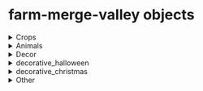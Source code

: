 # farm-merge-valley objects
<details>
<summary>Crops</summary>
  
| object name | code name | image |
| --- | --- | --- |
|  | avocado_1 | ![avocado_1](image/crops/avocado_1.png) |
|  | avocado_2 | ![avocado_2](image/crops/avocado_2.png) |
|  | avocado_3 | ![avocado_3](image/crops/avocado_3.png) |
|  | avocado_4 | ![avocado_4](image/crops/avocado_4.png) |
|  | carrot_1 | ![carrot_1](image/crops/carrot_1.png) |
|  | carrot_2 | ![carrot_2](image/crops/carrot_2.png) |
|  | carrot_3 | ![carrot_3](image/crops/carrot_3.png) |
|  | carrot_4 | ![carrot_4](image/crops/carrot_4.png) |
|  | coffee_1 | ![coffee_1](image/crops/coffee_1.png) |
|  | coffee_2 | ![coffee_2](image/crops/coffee_2.png) |
|  | coffee_3 | ![coffee_3](image/crops/coffee_3.png) |
|  | coffee_4 | ![coffee_4](image/crops/coffee_4.png) |
|  | corn_1 | ![corn_1](image/crops/corn_1.png) |
|  | corn_2 | ![corn_2](image/crops/corn_2.png) |
|  | corn_3 | ![corn_3](image/crops/corn_3.png) |
|  | corn_4 | ![corn_4](image/crops/corn_4.png) |
|  | soybeans_1 | ![soybeans_1](image/crops/soybeans_1.png) |
|  | soybeans_2 | ![soybeans_2](image/crops/soybeans_2.png) |
|  | soybeans_3 | ![soybeans_3](image/crops/soybeans_3.png) |
|  | soybeans_4 | ![soybeans_4](image/crops/soybeans_4.png) |
|  | sugarcane_1 | ![sugarcane_1](image/crops/sugarcane_1.png) |
|  | sugarcane_2 | ![sugarcane_2](image/crops/sugarcane_2.png) |
|  | sugarcane_3 | ![sugarcane_3](image/crops/sugarcane_3.png) |
|  | sugarcane_4 | ![sugarcane_4](image/crops/sugarcane_4.png) |
|  | sunflower_1 | ![sunflower_1](image/crops/sunflower_1.png) |
|  | sunflower_2 | ![sunflower_2](image/crops/sunflower_2.png) |
|  | sunflower_3 | ![sunflower_3](image/crops/sunflower_3.png) |
|  | sunflower_4 | ![sunflower_4](image/crops/sunflower_4.png) |
|  | tomato_1 | ![tomato_1](image/crops/tomato_1.png) |
|  | tomato_2 | ![tomato_2](image/crops/tomato_2.png) |
|  | tomato_3 | ![tomato_3](image/crops/tomato_3.png) |
|  | tomato_4 | ![tomato_4](image/crops/tomato_4.png) |
|  | wheat_1 | ![wheat_1](image/crops/wheat_1.png) |
|  | wheat_2 | ![wheat_2](image/crops/wheat_2.png) |
|  | wheat_3 | ![wheat_3](image/crops/wheat_3.png) |
|  | wheat_4 | ![wheat_4](image/crops/wheat_4.png) |

</details>

<details>
<summary>Animals</summary>

| object name | code name | image |
| --- | --- | --- |
|  | chicken_1 | ![chicken_1](image/animal/chicken_1.png) |
|  | chicken_2 | ![chicken_2](image/animal/chicken_2.png) |
|  | chicken_3 | ![chicken_3](image/animal/chicken_3.png) |
|  | chicken_4 | ![chicken_4](image/animal/chicken_4.png) |
|  | cow_1 | ![cow_1](image/animal/cow_1.png) |
|  | cow_2 | ![cow_2](image/animal/cow_2.png) |
|  | cow_3 | ![cow_3](image/animal/cow_3.png) |
|  | cow_4 | ![cow_4](image/animal/cow_4.png) |
|  | deer_1 | ![deer_1](image/animal/deer_1.png) |
|  | deer_2 | ![deer_2](image/animal/deer_2.png) |
|  | deer_3 | ![deer_3](image/animal/deer_3.png) |
|  | deer_4 | ![deer_4](image/animal/deer_4.png) |
|  | goat_1 | ![goat_1](image/animal/goat_1.png) |
|  | goat_2 | ![goat_2](image/animal/goat_2.png) |
|  | goat_3 | ![goat_3](image/animal/goat_3.png) |
|  | goat_4 | ![goat_4](image/animal/goat_4.png) |
|  | pig_1 | ![pig_1](image/animal/pig_1.png) |
|  | pig_2 | ![pig_2](image/animal/pig_2.png) |
|  | pig_3 | ![pig_3](image/animal/pig_3.png) |
|  | pig_4 | ![pig_4](image/animal/pig_4.png) |
|  | sheep_1 | ![sheep_1](image/animal/sheep_1.png) |
|  | sheep_2 | ![sheep_2](image/animal/sheep_2.png) |
|  | sheep_3 | ![sheep_3](image/animal/sheep_3.png) |
|  | sheep_4 | ![sheep_4](image/animal/sheep_4.png) |
|  | trufflepig_1 | ![trufflepig_1](image/animal/trufflepig_1.png) |
|  | trufflepig_2 | ![trufflepig_2](image/animal/trufflepig_2.png) |
|  | trufflepig_3 | ![trufflepig_3](image/animal/trufflepig_3.png) |
|  | trufflepig_4 | ![trufflepig_4](image/animal/trufflepig_4.png) |

</details>

<details>
<summary>Decor</summary>

| object name | code name | image |
| --- | --- | --- |
|  | bakery | ![bakery](image/decorative/bakery.png) |
|  | barista | ![barista](image/decorative/barista.png) |
|  | bbq | ![bbq](image/decorative/bbq.png) |
|  | building_avocadofiesta | ![building_avocadofiesta](image/decorative/building_avocadofiesta.png) |
|  | building_trufflelicious | ![building_trufflelicious](image/decorative/building_trufflelicious.png) |
|  | dairy | ![dairy](image/decorative/dairy.png) |
|  | loom | ![loom](image/decorative/loom.png) |
|  | market | ![market](image/decorative/market.png) |
|  | museum | ![museum](image/decorative/museum.png) |
|  | sweets | ![sweets](image/decorative/sweets.png) |
|  | decorative_barn | ![decorative_barn](image/decorative/decorative_barn.png) |
|  | decorative_birdshouse | ![decorative_birdshouse](image/decorative/decorative_birdshouse.png) |
|  | decorative_chickencoop | ![decorative_chickencoop](image/decorative/decorative_chickencoop.png) |
|  | decorative_doghouse | ![decorative_doghouse](image/decorative/decorative_doghouse.png) |
|  | decorative_farmhouse | ![decorative_farmhouse](image/decorative/decorative_farmhouse.png) |
|  | decorative_feedingtrough | ![decorative_feedingtrough](image/decorative/decorative_feedingtrough.png) |
|  | decorative_flowerpots | ![decorative_flowerpots](image/decorative/decorative_flowerpots.png) |
|  | decorative_fountain | ![decorative_fountain](image/decorative/decorative_fountain.png) |
|  | decorative_haywagon | ![decorative_haywagon](image/decorative/decorative_haywagon.png) |
|  | decorative_lamppost | ![decorative_lamppost](image/decorative/decorative_lamppost.png) |
|  | decorative_milktank | ![decorative_milktank](image/decorative/decorative_milktank.png) |
|  | decorative_picknicktable | ![decorative_picknicktable](image/decorative/decorative_picknicktable.png) |
|  | decorative_shed | ![decorative_shed](image/decorative/decorative_shed.png) |
|  | decorative_silo | ![decorative_silo](image/decorative/decorative_silo.png) |
|  | decorative_stoneflowerpot | ![decorative_stoneflowerpot](image/decorative/decorative_stoneflowerpot.png) |
|  | decorative_toilet | ![decorative_toilet](image/decorative/decorative_toilet.png) |
|  | decorative_watertower | ![decorative_watertower](image/decorative/decorative_watertower.png) |
|  | decorative_well | ![decorative_well](image/decorative/decorative_well.png) |
|  | decorative_windmill | ![decorative_windmill](image/decorative/decorative_windmill.png) |
|  | trainstation | ![trainstation](image/decorative/trainstation.png) |
|  | delivery_cargo | ![delivery_cargo](image/decorative/delivery_cargo.png) |
|  | delivery_truck | ![delivery_truck](image/decorative/delivery_truck.png) |
|  | traintrack_stop | ![traintrack_stop](image/decorative/traintrack_stop.png) |
|  | greenhouse_1 | ![greenhouse_1](image/decorative/greenhouse_1.png) |
|  | greenhouse_2 | ![greenhouse_2](image/decorative/greenhouse_2.png) |
|  | greenhouse_3 | ![greenhouse_3](image/decorative/greenhouse_3.png) |
|  | greenhouse_4 | ![greenhouse_4](image/decorative/greenhouse_4.png) |
|  | greenhouse_5 | ![greenhouse_5](image/decorative/greenhouse_5.png) |
|  | greenhouse_6 | ![greenhouse_6](image/decorative/greenhouse_6.png) |
|  | greenhouse_7 | ![greenhouse_7](image/decorative/greenhouse_7.png) |
|  | greenhouse_8 | ![greenhouse_8](image/decorative/greenhouse_8.png) |
|  | greenhouse_9 | ![greenhouse_9](image/decorative/greenhouse_9.png) |
|  | greenhouse_10 | ![greenhouse_10](image/decorative/greenhouse_10.png) |
|  | greenhouse_11 | ![greenhouse_11](image/decorative/greenhouse_11.png) |
|  | greenhouse | ![greenhouse](image/decorative/greenhouse.png) |
|  | flower_1 | ![flower_1](image/decorative/flower_1.png) |
|  | flower_2 | ![flower_2](image/decorative/flower_2.png) |
|  | flower_3 | ![flower_3](image/decorative/flower_3.png) |
|  | flower_4 | ![flower_4](image/decorative/flower_4.png) |
|  | flower_5 | ![flower_5](image/decorative/flower_5.png) |
|  | flower_6 | ![flower_6](image/decorative/flower_6.png) |
|  | flower_7 | ![flower_7](image/decorative/flower_7.png) |
|  | flower_8 | ![flower_8](image/decorative/flower_8.png) |
|  | flower_9 | ![flower_9](image/decorative/flower_9.png) |
|  | flower_10 | ![flower_10](image/decorative/flower_10.png) |
|  | sapling_1 | ![sapling_1](image/decorative/sapling_1.png) |
|  | sapling_2 | ![sapling_2](image/decorative/sapling_2.png) |
|  | sapling_3 | ![sapling_3](image/decorative/sapling_3.png) |

</details>

<details>
<summary>decorative_halloween</summary>

| object name | code name | image |
| --- | --- | --- |
|  | decorative_halloween_blackcat | ![decorative_halloween_blackcat](image/decorative_halloween/decorative_halloween_blackcat.png) |
|  | decorative_halloween_cauldron | ![decorative_halloween_cauldron](image/decorative_halloween/decorative_halloween_cauldron.png) |
|  | decorative_halloween_ghosts | ![decorative_halloween_ghosts](image/decorative_halloween/decorative_halloween_ghosts.png) |
|  | decorative_halloween_grandfatherclock | ![decorative_halloween_grandfatherclock](image/decorative_halloween/decorative_halloween_grandfatherclock.png) |
|  | decorative_halloween_grave01 | ![decorative_halloween_grave01](image/decorative_halloween/decorative_halloween_grave01.png) |
|  | decorative_halloween_grave02 | ![decorative_halloween_grave02](image/decorative_halloween/decorative_halloween_grave02.png) |
|  | decorative_halloween_graveyard | ![decorative_halloween_graveyard](image/decorative_halloween/decorative_halloween_graveyard.png) |
|  | decorative_halloween_hauntedhouse | ![decorative_halloween_hauntedhouse](image/decorative_halloween/decorative_halloween_hauntedhouse.png) |
|  | decorative_halloween_pumpkinpatchbig | ![decorative_halloween_pumpkinpatchbig](image/decorative_halloween/decorative_halloween_pumpkinpatchbig.png) |
|  | decorative_halloween_pumpkins01 | ![decorative_halloween_pumpkins01](image/decorative_halloween/decorative_halloween_pumpkins01.png) |
|  | decorative_halloween_pumpkins02 | ![decorative_halloween_pumpkins02](image/decorative_halloween/decorative_halloween_pumpkins02.png) |
|  | decorative_halloween_pumpkins03 | ![decorative_halloween_pumpkins03](image/decorative_halloween/decorative_halloween_pumpkins03.png) |
|  | decorative_halloween_pumpkins04 | ![decorative_halloween_pumpkins04](image/decorative_halloween/decorative_halloween_pumpkins04.png) |
|  | decorative_halloween_skeletonbench | ![decorative_halloween_skeletonbench](image/decorative_halloween/decorative_halloween_skeletonbench.png) |
|  | decorative_halloween_skeletoncarousel | ![decorative_halloween_skeletoncarousel](image/decorative_halloween/decorative_halloween_skeletoncarousel.png) |
|  | decorative_halloween_skeletonpicnic | ![decorative_halloween_skeletonpicnic](image/decorative_halloween/decorative_halloween_skeletonpicnic.png) |
|  | decorative_halloween_skullaltar | ![decorative_halloween_skullaltar](image/decorative_halloween/decorative_halloween_skullaltar.png) |
|  | decorative_halloween_treeface | ![decorative_halloween_treeface](image/decorative_halloween/decorative_halloween_treeface.png) |
|  | decorative_halloween_well | ![decorative_halloween_well](image/decorative_halloween/decorative_halloween_well.png) |

</details>

<details>
<summary>decorative_christmas</summary>

| object name | code name | image |
| --- | --- | --- |
|  | decorative_christmas_candygate | ![decorative_christmas_candygate](image/decorative_christmas/decorative_christmas_candygate.png) |
|  | decorative_christmas_elfmail | ![decorative_christmas_elfmail](image/decorative_christmas/decorative_christmas_elfmail.png) |
|  | decorative_christmas_elfteddy | ![decorative_christmas_elfteddy](image/decorative_christmas/decorative_christmas_elfteddy.png) |
|  | decorative_christmas_elftrain | ![decorative_christmas_elftrain](image/decorative_christmas/decorative_christmas_elftrain.png) |
|  | decorative_christmas_fireplace | ![decorative_christmas_fireplace](image/decorative_christmas/decorative_christmas_fireplace.png) |
|  | decorative_christmas_gift01 | ![decorative_christmas_gift01](image/decorative_christmas/decorative_christmas_gift01.png) |
|  | decorative_christmas_gift02 | ![decorative_christmas_gift02](image/decorative_christmas/decorative_christmas_gift02.png) |
|  | decorative_christmas_gift03 | ![decorative_christmas_gift03](image/decorative_christmas/decorative_christmas_gift03.png) |
|  | decorative_christmas_gingerbell | ![decorative_christmas_gingerbell](image/decorative_christmas/decorative_christmas_gingerbell.png) |
|  | decorative_christmas_gingerbreadhouse | ![decorative_christmas_gingerbreadhouse](image/decorative_christmas/decorative_christmas_gingerbreadhouse.png) |
|  | decorative_christmas_gingerbreadhousesmall | ![decorative_christmas_gingerbreadhousesmall](image/decorative_christmas/decorative_christmas_gingerbreadhousesmall.png) |
|  | decorative_christmas_gingerbreadsnow | ![decorative_christmas_gingerbreadsnow](image/decorative_christmas/decorative_christmas_gingerbreadsnow.png) |
|  | decorative_christmas_nutcracker | ![decorative_christmas_nutcracker](image/decorative_christmas/decorative_christmas_nutcracker.png) |
|  | decorative_christmas_santagift | ![decorative_christmas_santagift](image/decorative_christmas/decorative_christmas_santagift.png) |
|  | decorative_christmas_santamail | ![decorative_christmas_santamail](image/decorative_christmas/decorative_christmas_santamail.png) |
|  | decorative_christmas_sleigh | ![decorative_christmas_sleigh](image/decorative_christmas/decorative_christmas_sleigh.png) |
|  | decorative_christmas_snowcaroling | ![decorative_christmas_snowcaroling](image/decorative_christmas/decorative_christmas_snowcaroling.png) |
|  | decorative_christmas_snowdinner | ![decorative_christmas_snowdinner](image/decorative_christmas/decorative_christmas_snowdinner.png) |
|  | decorative_christmas_snowfight | ![decorative_christmas_snowfight](image/decorative_christmas/decorative_christmas_snowfight.png) |
|  | decorative_christmas_snowgifting | ![decorative_christmas_snowgifting](image/decorative_christmas/decorative_christmas_snowgifting.png) |
|  | decorative_christmas_snowglobe | ![decorative_christmas_snowglobe](image/decorative_christmas/decorative_christmas_snowglobe.png) |
|  | decorative_christmas_snowjello | ![decorative_christmas_snowjello](image/decorative_christmas/decorative_christmas_snowjello.png) |
|  | decorative_christmas_snowlantern | ![decorative_christmas_snowlantern](image/decorative_christmas/decorative_christmas_snowlantern.png) |
|  | decorative_christmas_snowreindeer | ![decorative_christmas_snowreindeer](image/decorative_christmas/decorative_christmas_snowreindeer.png) |
|  | decorative_christmas_snowtelescope | ![decorative_christmas_snowtelescope](image/decorative_christmas/decorative_christmas_snowtelescope.png) |
|  | decorative_christmas_treebig | ![decorative_christmas_treebig](image/decorative_christmas/decorative_christmas_treebig.png) |
|  | golden_christmas_tree_1 | ![golden_christmas_tree_1](image/decorative_christmas/golden_christmas_tree_1.png) |
|  | golden_christmas_tree_2 | ![golden_christmas_tree_2](image/decorative_christmas/golden_christmas_tree_2.png) |
|  | golden_christmas_tree_3 | ![golden_christmas_tree_3](image/decorative_christmas/golden_christmas_tree_3.png) |
|  | golden_christmas_tree_4 | ![golden_christmas_tree_4](image/decorative_christmas/golden_christmas_tree_4.png) |
|  | golden_jingleball_1 | ![golden_jingleball_1](image/decorative_christmas/golden_jingleball_1.png) |
|  | golden_jingleball_2 | ![golden_jingleball_2](image/decorative_christmas/golden_jingleball_2.png) |
|  | golden_jingleball_3 | ![golden_jingleball_3](image/decorative_christmas/golden_jingleball_3.png) |
|  | golden_jingleball_4 | ![golden_jingleball_4](image/decorative_christmas/golden_jingleball_4.png) |

</details>

<details>
<summary>Other</summary>

| object name | code name | image |
| --- | --- | --- |
|  | ticket | ![ticket](image/other/ticket.png) |
|  | coin_1 | ![coin_1](image/other/coin_1.png) |
|  | coin_2 | ![coin_2](image/other/coin_2.png) |
|  | coin_3 | ![coin_3](image/other/coin_3.png) |
|  | coin_4 | ![coin_4](image/other/coin_4.png) |
|  | coin_5 | ![coin_5](image/other/coin_5.png) |
|  | coin_6 | ![coin_6](image/other/coin_6.png) |
|  | coin_7 | ![coin_7](image/other/coin_7.png) |
|  | coin_8 | ![coin_8](image/other/coin_8.png) |
|  | crate_1 | ![crate_1](image/other/crate_1.png) |
|  | crate_2 | ![crate_2](image/other/crate_2.png) |
|  | energy_1 | ![energy_1](image/other/energy_1.png) |
|  | energy_2 | ![energy_2](image/other/energy_2.png) |
|  | energy_3 | ![energy_3](image/other/energy_3.png) |
|  | energy_4 | ![energy_4](image/other/energy_4.png) |
|  | gem_1 | ![gem_1](image/other/gem_1.png) |
|  | gem_2 | ![gem_2](image/other/gem_2.png) |
|  | gem_3 | ![gem_3](image/other/gem_3.png) |
|  | gem_4 | ![gem_4](image/other/gem_4.png) |
|  | gem_5 | ![gem_5](image/other/gem_5.png) |
|  | gem_6 | ![gem_6](image/other/gem_6.png) |
|  | stone_1 | ![stone_1](image/other/stone_1.png) |
|  | stone_2 | ![stone_2](image/other/stone_2.png) |
|  | stone_3 | ![stone_3](image/other/stone_3.png) |
|  | stone_4 | ![stone_4](image/other/stone_4.png) |
|  | stone_5 | ![stone_5](image/other/stone_5.png) |
|  | stone_6 | ![stone_6](image/other/stone_6.png) |
|  | stone_7 | ![stone_7](image/other/stone_7.png) |
|  | stone_8 | ![stone_8](image/other/stone_8.png) |
|  | wood_1 | ![wood_1](image/other/wood_1.png) |
|  | wood_2 | ![wood_2](image/other/wood_2.png) |
|  | wood_3 | ![wood_3](image/other/wood_3.png) |
|  | wood_4 | ![wood_4](image/other/wood_4.png) |
|  | wood_5 | ![wood_5](image/other/wood_5.png) |
|  | wood_6 | ![wood_6](image/other/wood_6.png) |
|  | wood_7 | ![wood_7](image/other/wood_7.png) |
|  | wood_8 | ![wood_8](image/other/wood_8.png) |
|  | tool_1 | ![tool_1](image/other/tool_1.png) |
|  | tool_2 | ![tool_2](image/other/tool_2.png) |
|  | tool_3 | ![tool_3](image/other/tool_3.png) |
|  | tool_4 | ![tool_4](image/other/tool_4.png) |
|  | tool_5 | ![tool_5](image/other/tool_5.png) |
|  | tool_6 | ![tool_6](image/other/tool_6.png) |
|  | tool_7 | ![tool_7](image/other/tool_7.png) |
|  | tool_8 | ![tool_8](image/other/tool_8.png) |
|  | tool_9 | ![tool_9](image/other/tool_9.png) |
|  | tool_10 | ![tool_10](image/other/tool_10.png) |
|  | toolbox_small | ![toolbox_small](image/other/toolbox_small.png) |
|  | toolbox_medium | ![toolbox_medium](image/other/toolbox_medium.png) |
|  | toolbox_large | ![toolbox_large](image/other/toolbox_large.png) |
|  | reward_crate_key_bronze | ![reward_key_bronze](image/other/reward_key_bronze.png) |
|  | reward_crate_key_silver | ![reward_key_silver](image/other/reward_key_silver.png) |
|  | reward_crate_key_gold | ![reward_key_gold](image/other/reward_key_gold.png) |
|  | reward_crate_chest_bronze | ![reward_crate_chest_bronze](image/other/reward_crate_chest_bronze.png) |
|  | reward_crate_chest_silver | ![reward_crate_chest_silver](image/other/reward_crate_chest_silver.png) |
|  | reward_crate_chest_gold | ![reward_crate_chest_gold](image/other/reward_crate_chest_gold.png) |
|  | golden_carrot | ![golden_carrot](image/other/golden_carrot.png) |
|  | golden_pumpkin | ![golden_pumpkin](image/other/golden_pumpkin.png) |
|  | reward_crate_key_golden_carrot | ![reward_crate_key_golden_carrot](image/other/reward_crate_key_golden_carrot.png) |
|  | reward_crate_golden_carrot | ![reward_crate_golden_carrot](image/other/reward_crate_golden_carrot.png) |
|  | reward_crate_key_golden_pumpkin | ![reward_crate_key_golden_pumpkin](image/other/reward_crate_key_golden_pumpkin.png) |
|  | reward_crate_golden_pumpkin | ![reward_crate_golden_pumpkin](image/other/reward_crate_golden_pumpkin.png) |
|  | reward_crate_key_jingleballs | ![reward_crate_key_jingleballs](image/other/reward_crate_key_jingleballs.png) |
|  | reward_crate_jingleballs | ![reward_crate_jingleballs](image/other/reward_crate_jingleballs.png) |
|  | rock_small | ![rock_small](image/other/rock_small.png) |
|  | rock_medium | ![rock_medium](image/other/rock_medium.png) |
|  | rock_large | ![rock_large](image/other/rock_large.png) |
|  | tree_small | ![tree_small](image/other/tree_small.png) |
|  | tree_medium | ![tree_medium](image/other/tree_medium.png) |
|  | tree_large | ![tree_large](image/other/tree_large.png) |

</details>
